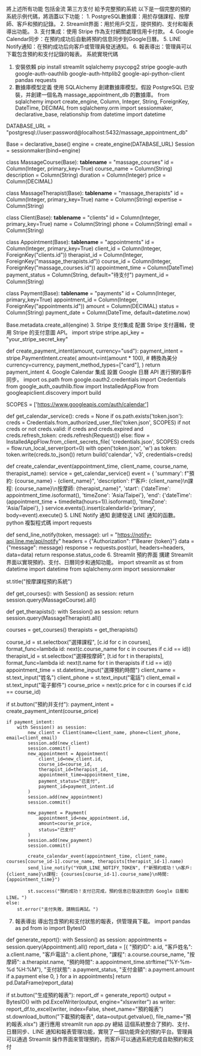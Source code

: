 將上述所有功能 包括金流 第三方支付 給予完整預約系統
以下是一個完整的預約系統示例代碼，將涵蓋以下功能：
    1. PostgreSQL數據庫：用於存儲課程、按摩師、客戶和預約記錄。
    2. Streamlit界面：用於用戶交互，提供預約、支付和報表導出功能。
    3. 支付集成：使用 Stripe 作為支付網關處理信用卡付款。
    4. Google Calendar同步：在預約成功后自動將預約信息同步到Google日曆。
    5. LINE Notify通知：在預約成功后向客戶或管理員發送通知。
    6. 報表導出：管理員可以下載包含預約和支付記錄的報表。
系統實現代碼
1. 安裝依賴
pip install streamlit sqlalchemy psycopg2 stripe google-auth google-auth-oauthlib google-auth-httplib2 google-api-python-client pandas requests
2. 數據庫模型定義
使用 SQLAlchemy 創建數據庫模型。假設 PostgreSQL 已安裝，并創建一個名為 massage_appointment_db 的數據庫。
from sqlalchemy import create_engine, Column, Integer, String, ForeignKey, DateTime, DECIMAL
from sqlalchemy.orm import sessionmaker, declarative_base, relationship
from datetime import datetime

DATABASE_URL = "postgresql://user:password@localhost:5432/massage_appointment_db"

Base = declarative_base()
engine = create_engine(DATABASE_URL)
Session = sessionmaker(bind=engine)

class MassageCourse(Base):
    __tablename__ = "massage_courses"
    id = Column(Integer, primary_key=True)
    course_name = Column(String)
    description = Column(String)
    duration = Column(Integer)
    price = Column(DECIMAL)

class MassageTherapist(Base):
    __tablename__ = "massage_therapists"
    id = Column(Integer, primary_key=True)
    name = Column(String)
    expertise = Column(String)

class Client(Base):
    __tablename__ = "clients"
    id = Column(Integer, primary_key=True)
    name = Column(String)
    phone = Column(String)
    email = Column(String)

class Appointment(Base):
    __tablename__ = "appointments"
    id = Column(Integer, primary_key=True)
    client_id = Column(Integer, ForeignKey("clients.id"))
    therapist_id = Column(Integer, ForeignKey("massage_therapists.id"))
    course_id = Column(Integer, ForeignKey("massage_courses.id"))
    appointment_time = Column(DateTime)
    payment_status = Column(String, default="待支付")
    payment_id = Column(String)

class Payment(Base):
    __tablename__ = "payments"
    id = Column(Integer, primary_key=True)
    appointment_id = Column(Integer, ForeignKey("appointments.id"))
    amount = Column(DECIMAL)
    status = Column(String)
    payment_date = Column(DateTime, default=datetime.now)

Base.metadata.create_all(engine)
3. Stripe 支付集成
配置 Stripe 支付邏輯，使用 Stripe 的支付意圖 API。
import stripe
stripe.api_key = "your_stripe_secret_key"

def create_payment_intent(amount, currency="usd"):
    payment_intent = stripe.PaymentIntent.create(
        amount=int(amount * 100),  # 轉換為美分
        currency=currency,
        payment_method_types=["card"],
    )
    return payment_intent
4. Google Calendar 集成
設置 Google 日曆 API 進行預約事件同步。
import os.path
from google.oauth2.credentials import Credentials
from google_auth_oauthlib.flow import InstalledAppFlow
from googleapiclient.discovery import build

SCOPES = ['https://www.googleapis.com/auth/calendar']

def get_calendar_service():
    creds = None
    if os.path.exists('token.json'):
        creds = Credentials.from_authorized_user_file('token.json', SCOPES)
    if not creds or not creds.valid:
        if creds and creds.expired and creds.refresh_token:
            creds.refresh(Request())
        else:
            flow = InstalledAppFlow.from_client_secrets_file(
                'credentials.json', SCOPES)
            creds = flow.run_local_server(port=0)
        with open('token.json', 'w') as token:
            token.write(creds.to_json())
    return build('calendar', 'v3', credentials=creds)

def create_calendar_event(appointment_time, client_name, course_name, therapist_name):
    service = get_calendar_service()
    event = {
        'summary': f"預約: {course_name} - {client_name}",
        'description': f"客戶: {client_name}\n課程: {course_name}\n按摩師: {therapist_name}",
        'start': {'dateTime': appointment_time.isoformat(), 'timeZone': 'Asia/Taipei'},
        'end': {'dateTime': (appointment_time + timedelta(hours=1)).isoformat(), 'timeZone': 'Asia/Taipei'},
    }
    service.events().insert(calendarId='primary', body=event).execute()
5. LINE Notify 通知
創建發送 LINE 通知的函數。
python
複製程式碼
import requests

def send_line_notify(token, message):
    url = "https://notify-api.line.me/api/notify"
    headers = {"Authorization": f"Bearer {token}"}
    data = {"message": message}
    response = requests.post(url, headers=headers, data=data)
    return response.status_code
6. Streamlit 預約界面
搆建 Streamlit 界面以實現預約、支付、日曆同步和通知功能。
import streamlit as st
from datetime import datetime
from sqlalchemy.orm import sessionmaker

st.title("按摩課程預約系統")

def get_courses():
    with Session() as session:
        return session.query(MassageCourse).all()

def get_therapists():
    with Session() as session:
        return session.query(MassageTherapist).all()

courses = get_courses()
therapists = get_therapists()

course_id = st.selectbox("選擇課程", [c.id for c in courses], format_func=lambda id: next(c.course_name for c in courses if c.id == id))
therapist_id = st.selectbox("選擇按摩師", [t.id for t in therapists], format_func=lambda id: next(t.name for t in therapists if t.id == id))
appointment_time = st.datetime_input("選擇預約時間")
client_name = st.text_input("姓名")
client_phone = st.text_input("電話")
client_email = st.text_input("電子郵件")
course_price = next(c.price for c in courses if c.id == course_id)

if st.button("預約并支付"):
    payment_intent = create_payment_intent(course_price)
    
    if payment_intent:
        with Session() as session:
            new_client = Client(name=client_name, phone=client_phone, email=client_email)
            session.add(new_client)
            session.commit()
            new_appointment = Appointment(
                client_id=new_client.id,
                course_id=course_id,
                therapist_id=therapist_id,
                appointment_time=appointment_time,
                payment_status="已支付",
                payment_id=payment_intent.id
            )
            session.add(new_appointment)
            session.commit()
            
            new_payment = Payment(
                appointment_id=new_appointment.id,
                amount=course_price,
                status="已支付"
            )
            session.add(new_payment)
            session.commit()

            create_calendar_event(appointment_time, client_name, courses[course_id-1].course_name, therapists[therapist_id-1].name)
            send_line_notify("YOUR_LINE_NOTIFY_TOKEN", f"新預約成功！\n客戶: {client_name}\n課程: {courses[course_id-1].course_name}\n時間: {appointment_time}")

            st.success("預約成功！支付已完成，預約信息已發送到您的 Google 日曆和 LINE。")
    else:
        st.error("支付失敗，請稍后再試。")
7. 報表導出
導出包含預約和支付狀態的報表，供管理員下載。
import pandas as pd
from io import BytesIO

def generate_report():
    with Session() as session:
        appointments = session.query(Appointment).all()
        report_data = [{
            "預約ID": a.id,
            "客戶姓名": a.client.name,
            "客戶電話": a.client.phone,
            "課程": a.course.course_name,
            "按摩師": a.therapist.name,
            "預約時間": a.appointment_time.strftime("%Y-%m-%d %H:%M"),
            "支付狀態": a.payment_status,
            "支付金額": a.payment.amount if a.payment else 0,
        } for a in appointments]
        return pd.DataFrame(report_data)

if st.button("生成預約報表"):
    report_df = generate_report()
    output = BytesIO()
    with pd.ExcelWriter(output, engine="xlsxwriter") as writer:
        report_df.to_excel(writer, index=False, sheet_name="預約報表")
    st.download_button("下載預約報表", data=output.getvalue(), file_name="預約報表.xlsx")
運行應用
streamlit run app.py
總結
這個系統整合了預約、支付、日曆同步、LINE 通知和報表管理功能，實現了一個功能齊全的預約平台。管理員可以通過 Streamlit 操作界面來管理預約，而客戶可以通過系統完成自助預約和支付
